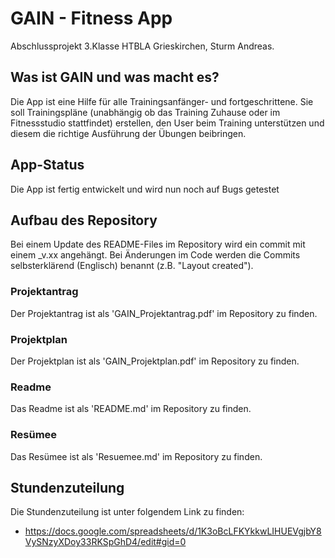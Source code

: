 # GAIN - Fitness App
Abschlussprojekt 3.Klasse HTBLA Grieskirchen, Sturm Andreas.

## Was ist GAIN und was macht es?
Die App ist eine Hilfe für alle Trainingsanfänger- und fortgeschrittene. Sie soll Trainingspläne (unabhängig ob das Training Zuhause oder im Fitnessstudio stattfindet) erstellen, den User beim Training unterstützen und diesem die richtige Ausführung der Übungen beibringen.

## App-Status
Die App ist fertig entwickelt und wird nun noch auf Bugs getestet

## Aufbau des Repository
Bei einem Update des README-Files im Repository wird ein commit mit einem \_v.xx angehängt. Bei Änderungen im Code werden die Commits selbsterklärend (Englisch) benannt (z.B. "Layout created").

### Projektantrag
Der Projektantrag ist als 'GAIN_Projektantrag.pdf' im Repository zu finden.

### Projektplan
Der Projektplan ist als 'GAIN_Projektplan.pdf' im Repository zu finden.

### Readme
Das Readme ist als 'README.md' im Repository zu finden.

### Resümee
Das Resümee ist als 'Resuemee.md' im Repository zu finden.

## Stundenzuteilung
Die Stundenzuteilung ist unter folgendem Link zu finden:
* https://docs.google.com/spreadsheets/d/1K3oBcLFKYkkwLIHUEVgjbY8VySNzyXDoy33RKSpGhD4/edit#gid=0
